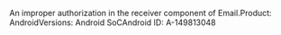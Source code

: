 An improper authorization in the receiver component of Email.Product: AndroidVersions: Android SoCAndroid ID: A-149813048